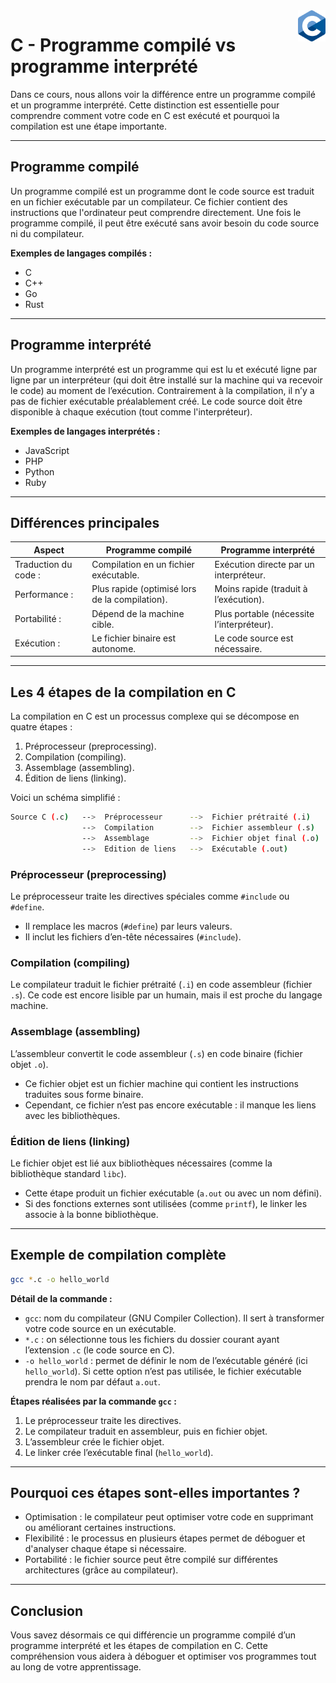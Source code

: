 <img height="50px" align="right" src="https://raw.githubusercontent.com/fchavonet/fchavonet/main/assets/images/logo-c.png" alt="C logo">

# C - Programme compilé vs programme interprété

Dans ce cours, nous allons voir la différence entre un programme compilé et un programme interprété. Cette distinction est essentielle pour comprendre comment votre code en C est exécuté et pourquoi la compilation est une étape importante.

---

## Programme compilé

Un programme compilé est un programme dont le code source est traduit en un fichier exécutable par un compilateur. Ce fichier contient des instructions que l'ordinateur peut comprendre directement. Une fois le programme compilé, il peut être exécuté sans avoir besoin du code source ni du compilateur.

**Exemples de langages compilés :**

- C
- C++
- Go
- Rust

---

## Programme interprété

Un programme interprété est un programme qui est lu et exécuté ligne par ligne par un interpréteur (qui doit être installé sur la machine qui va recevoir le code) au moment de l’exécution. Contrairement à la compilation, il n’y a pas de fichier exécutable préalablement créé. Le code source doit être disponible à chaque exécution (tout comme l'interpréteur).

**Exemples de langages interprétés :**

- JavaScript
- PHP
- Python
- Ruby

---

## Différences principales

| Aspect               | Programme compilé                              | Programme interprété                      |
|----------------------|------------------------------------------------|-------------------------------------------|
| Traduction du code : | Compilation en un fichier exécutable.          | Exécution directe par un interpréteur.    |
| Performance :        | Plus rapide (optimisé lors de la compilation). | Moins rapide (traduit à l’exécution).     |
| Portabilité :        | Dépend de la machine cible.                    | Plus portable (nécessite l’interpréteur). |
| Exécution :          | Le fichier binaire est autonome.               | Le code source est nécessaire.            |

---

## Les 4 étapes de la compilation en C

La compilation en C est un processus complexe qui se décompose en quatre étapes :

1. Préprocesseur (preprocessing).
2. Compilation (compiling).
3. Assemblage (assembling).
4. Édition de liens (linking).

Voici un schéma simplifié :

```bash
Source C (.c)   -->  Préprocesseur		-->  Fichier prétraité (.i)  
				-->  Compilation        -->  Fichier assembleur (.s)  
                -->  Assemblage         -->  Fichier objet final (.o)  
                -->  Edition de liens   -->  Exécutable (.out)
```

### Préprocesseur (preprocessing)

Le préprocesseur traite les directives spéciales comme `#include` ou `#define`.

- Il remplace les macros (`#define`) par leurs valeurs.
- Il inclut les fichiers d’en-tête nécessaires (`#include`).

### Compilation (compiling)

Le compilateur traduit le fichier prétraité (`.i`) en code assembleur (fichier `.s`).
Ce code est encore lisible par un humain, mais il est proche du langage machine.

### Assemblage (assembling)

L’assembleur convertit le code assembleur (`.s`) en code binaire (fichier objet `.o`).

- Ce fichier objet est un fichier machine qui contient les instructions traduites sous forme binaire.
- Cependant, ce fichier n’est pas encore exécutable : il manque les liens avec les bibliothèques.

### Édition de liens (linking)

Le fichier objet est lié aux bibliothèques nécessaires (comme la bibliothèque standard `libc`).

- Cette étape produit un fichier exécutable (`a.out` ou avec un nom défini).
- Si des fonctions externes sont utilisées (comme `printf`), le linker les associe à la bonne bibliothèque.

---

## Exemple de compilation complète

```bash
gcc *.c -o hello_world
```

**Détail de la commande :**

- `gcc`: nom du compilateur (GNU Compiler Collection). Il sert à transformer votre code source en un exécutable.
- `*.c` : on sélectionne tous les fichiers du dossier courant ayant l’extension `.c` (le code source en C).
- `-o hello_world` : permet de définir le nom de l’exécutable généré (ici `hello_world`). Si cette option n’est pas utilisée, le fichier exécutable prendra le nom par défaut `a.out`.

**Étapes réalisées par la commande `gcc` :**

1. Le préprocesseur traite les directives.
2. Le compilateur traduit en assembleur, puis en fichier objet.
3. L’assembleur crée le fichier objet.
4. Le linker crée l’exécutable final (`hello_world`).

---

## Pourquoi ces étapes sont-elles importantes ?

- Optimisation : le compilateur peut optimiser votre code en supprimant ou améliorant certaines instructions.
- Flexibilité : le processus en plusieurs étapes permet de déboguer et d'analyser chaque étape si nécessaire.
- Portabilité : le fichier source peut être compilé sur différentes architectures (grâce au compilateur).

---

## Conclusion

Vous savez désormais ce qui différencie un programme compilé d’un programme interprété et les étapes de compilation en C. Cette compréhension vous aidera à déboguer et optimiser vos programmes tout au long de votre apprentissage.